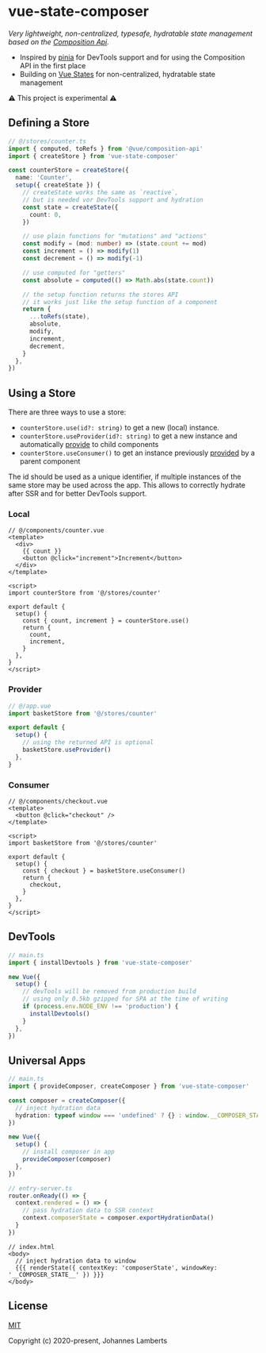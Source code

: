 # vue-state-composer

_Very lightweight, non-centralized, typesafe, hydratable state management based on the [Composition Api](https://vue-composition-api-rfc.netlify.com/)._

- Inspired by [pinia](https://github.com/posva/pinia/tree/next) for DevTools support and for using the Composition API in the first place
- Building on [Vue States](https://github.com/sumcumo/vue-states) for non-centralized, hydratable state management

⚠️ This project is experimental ⚠️

## Defining a Store

```typescript
// @/stores/counter.ts
import { computed, toRefs } from '@vue/composition-api'
import { createStore } from 'vue-state-composer'

const counterStore = createStore({
  name: 'Counter',
  setup({ createState }) {
    // createState works the same as `reactive`,
    // but is needed vor DevTools support and hydration
    const state = createState({
      count: 0,
    })

    // use plain functions for "mutations" and "actions"
    const modify = (mod: number) => (state.count += mod)
    const increment = () => modify(1)
    const decrement = () => modify(-1)

    // use computed for "getters"
    const absolute = computed(() => Math.abs(state.count))

    // the setup function returns the stores API
    // it works just like the setup function of a component
    return {
      ...toRefs(state),
      absolute,
      modify,
      increment,
      decrement,
    }
  },
})
```

## Using a Store

There are three ways to use a store:

- `counterStore.use(id?: string)` to get a new (local) instance.
- `counterStore.useProvider(id?: string)` to get a new instance and automatically [provide](https://vue-composition-api-rfc.netlify.com/api.html#provide-inject) to child components
- `counterStore.useConsumer()` to get an instance previously [provided](https://vue-composition-api-rfc.netlify.com/api.html#provide-inject) by a parent component

The id should be used as a unique identifier, if multiple instances of the same store may be used across the app.
This allows to correctly hydrate after SSR and for better DevTools support.

### Local

```vue
// @/components/counter.vue
<template>
  <div>
    {{ count }}
    <button @click="increment">Increment</button>
  </div>
</template>

<script>
import counterStore from '@/stores/counter'

export default {
  setup() {
    const { count, increment } = counterStore.use()
    return {
      count,
      increment,
    }
  },
}
</script>
```

### Provider

```typescript
// @/app.vue
import basketStore from '@/stores/counter'

export default {
  setup() {
    // using the returned API is optional
    basketStore.useProvider()
  },
}
```

### Consumer

```vue
// @/components/checkout.vue
<template>
  <button @click="checkout" />
</template>

<script>
import basketStore from '@/stores/counter'

export default {
  setup() {
    const { checkout } = basketStore.useConsumer()
    return {
      checkout,
    }
  },
}
</script>
```

## DevTools

```typescript
// main.ts
import { installDevtools } from 'vue-state-composer'

new Vue({
  setup() {
    // devTools will be removed from production build
    // using only 0.5kb gzipped for SPA at the time of writing
    if (process.env.NODE_ENV !== 'production') {
      installDevtools()
    }
  },
})
```

## Universal Apps

```typescript
// main.ts
import { provideComposer, createComposer } from 'vue-state-composer'

const composer = createComposer({
  // inject hydration data
  hydration: typeof window === 'undefined' ? {} : window.__COMPOSER_STATE__,
})

new Vue({
  setup() {
    // install composer in app
    provideComposer(composer)
  },
})
```

```typescript
// entry-server.ts
router.onReady(() => {
  context.rendered = () => {
    // pass hydration data to SSR context
    context.composerState = composer.exportHydrationData()
  }
})
```

```ejs
// index.html
<body>
  // inject hydration data to window
  {{{ renderState({ contextKey: 'composerState', windowKey: '__COMPOSER_STATE__' }) }}}
</body>
```


## License

[MIT](http://opensource.org/licenses/MIT)

Copyright (c) 2020-present, Johannes Lamberts
